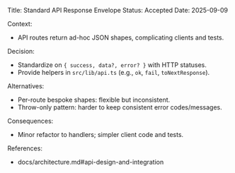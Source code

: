 Title: Standard API Response Envelope
Status: Accepted
Date: 2025-09-09

Context:
- API routes return ad-hoc JSON shapes, complicating clients and tests.

Decision:
- Standardize on `{ success, data?, error? }` with HTTP statuses.
- Provide helpers in `src/lib/api.ts` (e.g., `ok`, `fail`, `toNextResponse`).

Alternatives:
- Per-route bespoke shapes: flexible but inconsistent.
- Throw-only pattern: harder to keep consistent error codes/messages.

Consequences:
- Minor refactor to handlers; simpler client code and tests.

References:
- docs/architecture.md#api-design-and-integration

